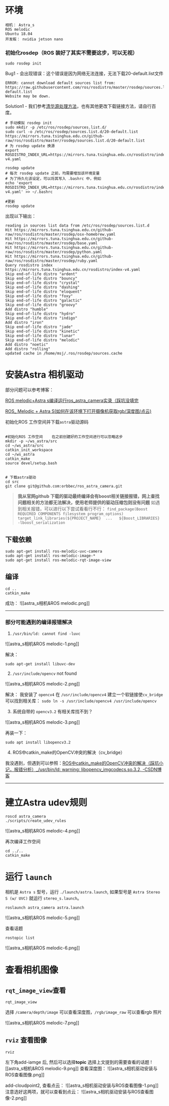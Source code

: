 
# 环境

```
相机： Astra_s
ROS melodic
Ubuntu 18.04
开发板： nvidia jetson nano
```



###  初始化rosdep（ROS 装好了其实不需要这步，可以无视）
```shell
sudo rosdep init
```
Bug1 - 会出现错误：这个错误是因为网络无法连接，无法下载20-default.list文件
```shell
ERROR: cannot download default sources list from:
https://raw.githubusercontent.com/ros/rosdistro/master/rosdep/sources.list.d/20-default.list
Website may be down.
```
Solution1 - 我们参考[清华源处理方法](https://mirror.tuna.tsinghua.edu.cn/help/rosdistro/)，也有其他更改下载链接方法，请自行百度。
```shell
# 手动模拟 rosdep init
sudo mkdir -p /etc/ros/rosdep/sources.list.d/
sudo curl -o /etc/ros/rosdep/sources.list.d/20-default.list https://mirrors.tuna.tsinghua.edu.cn/github-raw/ros/rosdistro/master/rosdep/sources.list.d/20-default.list
# 为 rosdep update 换源
export ROSDISTRO_INDEX_URL=https://mirrors.tuna.tsinghua.edu.cn/rosdistro/index-v4.yaml

rosdep update
# 每次 rosdep update 之前，均需要增加该环境变量
# 为了持久化该设定，可以将其写入 .bashrc 中，例如
echo 'export ROSDISTRO_INDEX_URL=https://mirrors.tuna.tsinghua.edu.cn/rosdistro/index-v4.yaml' >> ~/.bashrc
```

```shell
#更新
rosdep update
```
出现以下输出：
```shell
reading in sources list data from /etc/ros/rosdep/sources.list.d
Hit https://mirrors.tuna.tsinghua.edu.cn/github-raw/ros/rosdistro/master/rosdep/osx-homebrew.yaml
Hit https://mirrors.tuna.tsinghua.edu.cn/github-raw/ros/rosdistro/master/rosdep/base.yaml
Hit https://mirrors.tuna.tsinghua.edu.cn/github-raw/ros/rosdistro/master/rosdep/python.yaml
Hit https://mirrors.tuna.tsinghua.edu.cn/github-raw/ros/rosdistro/master/rosdep/ruby.yaml
Query rosdistro index https://mirrors.tuna.tsinghua.edu.cn/rosdistro/index-v4.yaml
Skip end-of-life distro "ardent"
Skip end-of-life distro "bouncy"
Skip end-of-life distro "crystal"
Skip end-of-life distro "dashing"
Skip end-of-life distro "eloquent"
Skip end-of-life distro "foxy"
Skip end-of-life distro "galactic"
Skip end-of-life distro "groovy"
Add distro "humble"
Skip end-of-life distro "hydro"
Skip end-of-life distro "indigo"
Add distro "iron"
Skip end-of-life distro "jade"
Skip end-of-life distro "kinetic"
Skip end-of-life distro "lunar"
Skip end-of-life distro "melodic"
Add distro "noetic"
Add distro "rolling"
updated cache in /home/msj/.ros/rosdep/sources.cache
```

# 安装Astra 相机驱动 
部分问题可以参考博客：

 [ROS melodic+Astra s编译运行ros_astra_camera实录（踩坑没填完](https://blog.csdn.net/qq_50220094/article/details/126186616)

 [ ROS_ Melodic + Astra S(如何在该环境下打开摄像机获取rgb/深度图/点云)](https://blog.csdn.net/cau_weiyuhu/article/details/128533386)

初始化ROS 工作空间并下载`astra`驱动源码
```shell

#初始化ROS 工作空间    在之前创建好的工作空间进行可以忽略这步
mkdir -p ~/ws_astra/src
cd ~/ws_astra/src
catkin_init_workspace 
cd ~/ws_astra
catkin_make
source devel/setup.bash 


# 下载astra驱动
cd src
git clone git@github.com:orbbec/ros_astra_camera.git 
```


> **我从官网github 下载的驱动最终编译会有boost相关链接报错，网上查找问题相关的方法都无法解决，使用老师提供的驱动压缩包则没有问题**
> 如遇到相关报错，可以进行以下尝试看看行不行：
> `find_package(Boost REQUIRED COMPONENTS filesystem program_options)`
> `target_link_libraries(${PROJECT_NAME}  ...   ${Boost_LIBRARIES}  -lboost_serialization`


## 下载依赖
```shell
sudo apt-get install ros-melodic-uvc-camera
sudo apt-get install ros-melodic-image-*
sudo apt-get install ros-melodic-rqt-image-view
```

## 编译
```shell
cd ..
catkin_make
```

成功：
![[astra_s相机&ROS melodic.png]]

---

### 部分可能遇到的编译报错解决
1. `/usr/bin/ld: cannot find -luvc`

![[astra_s相机&ROS melodic-1.png]]

解决：

```shell
sudo apt-get install libuvc-dev
```

2.  `/usr/include/opencv` not found

![[astra_s相机&ROS melodic-2.png]]

解决：
我安装了 `opencv4` 在 `/usr/include/opencv4`
建立一个软链接使`cv_bridge` 可以找到相关库：
`sudo ln -s /usr/include/opencv4 /usr/include/opencv`

3.  系统自带的 `opencv3.2` 有相关库找不到？


![[astra_s相机&ROS melodic-3.png]]

再装一下：

`sudo apt install libopencv3.2`

4.  ROS中catkin_make的OpenCV冲突的解决（cv_bridge）

我没遇到，但遇到可以参照：[ROS中catkin\_make的OpenCV冲突的解决（踩坑小记，报错分析）\_/usr/bin/ld: warning: libopencv\_imgcodecs.so.3.2, -CSDN博客](https://blog.csdn.net/m0_46611008/article/details/124321527)

---

# 建立Astra udev规则

```shell
roscd astra_camera 
./scripts/create_udev_rules
```
![[astra_s相机&ROS melodic-4.png]]

再次编译工作空间

```shell
cd ../..
catkin_make
```

# 运行 `launch`

相机是 `Astra s` 型号，运行 `./launch/astra.launch`, 如果型号是 `Astra Stereo S (w/ UVC)` 就运行 `stereo_s.launch`。

```shell
roslaunch astra_camera astra.launch
```

![[astra_s相机&ROS melodic-5.png]]

查看话题

```shell
rostopic list
```

![[astra_s相机&ROS melodic-6.png]]

# 查看相机图像
##  `rqt_image_view`查看
```shell
rqt_image_view
```

选择 `/camera/depth/image` 可以查看深度图，`/rgb/image_raw` 可以查看rgb 照片

![[astra_s相机&ROS melodic-7.png]]

##  `rviz` 查看图像
```shell
rviz
```

左下角add-iamge 后, 然后可以选择**topic** 选择上文提到的需要查看的话题
![[astra_s相机&ROS melodic-9.png]]
查看深度图：
![[astra_s相机驱动安装与ROS查看图像.png]]

add-cloudpoint2, 查看点云：
![[astra_s相机驱动安装与ROS查看图像-1.png]]
注意选好这两项，就可以查看到点云：
![[astra_s相机驱动安装与ROS查看图像-2.png]]